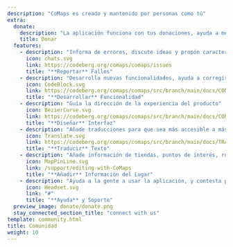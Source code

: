 ```yaml
---
description: "CoMaps es creado y mantenido por personas como tú"
extra:
  donate:
    description: "La aplicación funciona con tus donaciones, ayuda a mejorarla"
    title: Donar
  features:
    - description: "Informa de errores, discute ideas y propón características"
      icon: chats.svg
      link: https://codeberg.org/comaps/comaps/issues
      title: "**Reportar** Fallos"
    - description: "Desarrolla nuevas funcionalidades, ayuda a corregir errores, y revisa el código"
      icon: CodeBlock.svg
      link: https://codeberg.org/comaps/comaps/src/branch/main/docs/CONTRIBUTING.md
      title: "**Desarrollar** Funcionalidad"
    - description: "Guía la dirección de la experiencia del producto"
      icon: BezierCurve.svg
      link: https://codeberg.org/comaps/comaps/src/branch/main/docs/CONTRIBUTING.md
      title: "**Diseñar** Interfaz"
    - description: "Añade traducciones para que sea más accesible a más personas por todo el mundo"
      icon: Translate.svg
      link: https://codeberg.org/comaps/comaps/src/branch/main/docs/TRANSLATIONS.md
      title: "**Traducir** Texto"
    - description: "Añade información de tiendas, puntos de interés, rutas, y transporte público a OpenStreetMap"
      icon: MapPinLine.svg
      link: /support/editing-with-CoMaps
      title: "**Añadir** Información del Lugar"
    - description: "Ayuda a la gente a usar la aplicación, y contesta preguntas"
      icon: Headset.svg
      link: "#"
      title: "**Ayuda** y Soporte"
  preview_image: donate/donate.png
  stay_connected_section_title: "connect with us"
template: community.html
title: Comunidad
weight: 10
---
```

